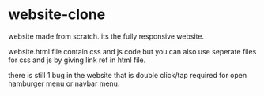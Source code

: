 # website-clone
website made from scratch.
its the fully responsive website.

website.html file contain css and js code but you can also use seperate files for css and js by giving link ref in html file.  

there is still 1 bug in the website that is double click/tap required for open hamburger menu or navbar menu. 
